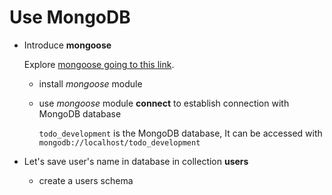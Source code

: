 # Use MongoDB

* Introduce **mongoose**

  Explore [mongoose going to this link](http://mongoosejs.com/docs).
  
  * install *mongoose* module
  * use *mongoose* module **connect** to establish connection with MongoDB database
    
    `todo_development` is the MongoDB database, It can be accessed with `mongodb://localhost/todo_development`

* Let's save user's name in database in collection **users**
  
  * create a users schema